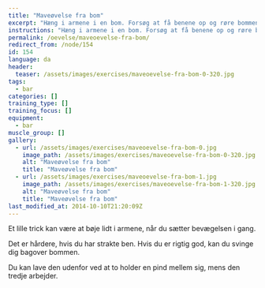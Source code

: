 ```yaml
---
title: "Maveøvelse fra bom"
excerpt: "Hæng i armene i en bom. Forsøg at få benene op og røre bommen."
instructions: "Hæng i armene i en bom. Forsøg at få benene op og røre bommen."
permalink: /oevelse/maveoevelse-fra-bom/
redirect_from: /node/154
id: 154
language: da
header:
  teaser: /assets/images/exercises/maveoevelse-fra-bom-0-320.jpg
tags:
  - bar
categories: []
training_type: [] 
training_focus: []
equipment:
  - bar
muscle_group: []
gallery:
  - url: /assets/images/exercises/maveoevelse-fra-bom-0.jpg
    image_path: /assets/images/exercises/maveoevelse-fra-bom-0-320.jpg
    alt: "Maveøvelse fra bom"
    title: "Maveøvelse fra bom"
  - url: /assets/images/exercises/maveoevelse-fra-bom-1.jpg
    image_path: /assets/images/exercises/maveoevelse-fra-bom-1-320.jpg
    alt: "Maveøvelse fra bom"
    title: "Maveøvelse fra bom"
last_modified_at: 2014-10-10T21:20:09Z
---
```


Et lille trick kan være at bøje lidt i armene, når du sætter bevægelsen i gang.

Det er hårdere, hvis du har strakte ben. Hvis du er rigtig god, kan du svinge dig bagover bommen.

Du kan lave den udenfor ved at to holder en pind mellem sig, mens den tredje arbejder.
